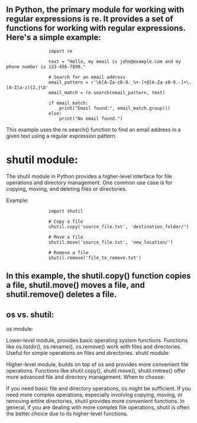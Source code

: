 ## In Python, the primary module for working with regular expressions is re. It provides a set of functions for working with regular expressions. Here's a simple example:

                    import re

                    text = "Hello, my email is john@example.com and my phone number is 123-456-7890."

                    # Search for an email address
                    email_pattern = r'\b[A-Za-z0-9._%+-]+@[A-Za-z0-9.-]+\.[A-Z|a-z]{2,}\b'
                    email_match = re.search(email_pattern, text)

                    if email_match:
                        print("Email found:", email_match.group())
                    else:
                        print("No email found.")


This example uses the re.search() function to find an email address in a given text using a regular expression pattern.

# shutil module:

The shutil module in Python provides a higher-level interface for file operations and directory management. One common use case is for copying, moving, and deleting files or directories.

Example:

                    import shutil

                    # Copy a file
                    shutil.copy('source_file.txt', 'destination_folder/')

                    # Move a file
                    shutil.move('source_file.txt', 'new_location/')

                    # Remove a file
                    shutil.remove('file_to_remove.txt')

## In this example, the shutil.copy() function copies a file, shutil.move() moves a file, and shutil.remove() deletes a file.

## os vs. shutil:

os module:

Lower-level module, provides basic operating system functions.
Functions like os.listdir(), os.rename(), os.remove() work with files and directories.
Useful for simple operations on files and directories.
shutil module:

Higher-level module, builds on top of os and provides more convenient file operations.
Functions like shutil.copy(), shutil.move(), shutil.rmtree() offer more advanced file and directory management.
When to choose:

If you need basic file and directory operations, os might be sufficient.
If you need more complex operations, especially involving copying, moving, or removing entire directories, shutil provides more convenient functions.
In general, if you are dealing with more complex file operations, shutil is often the better choice due to its higher-level functions.